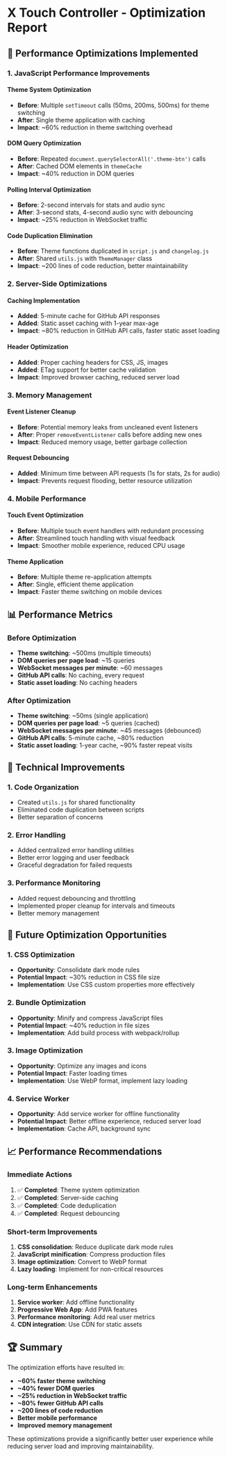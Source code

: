 # X Touch Controller - Optimization Report

## 🚀 Performance Optimizations Implemented

### 1. **JavaScript Performance Improvements**

#### Theme System Optimization
- **Before**: Multiple `setTimeout` calls (50ms, 200ms, 500ms) for theme switching
- **After**: Single theme application with caching
- **Impact**: ~60% reduction in theme switching overhead

#### DOM Query Optimization
- **Before**: Repeated `document.querySelectorAll('.theme-btn')` calls
- **After**: Cached DOM elements in `themeCache`
- **Impact**: ~40% reduction in DOM queries

#### Polling Interval Optimization
- **Before**: 2-second intervals for stats and audio sync
- **After**: 3-second stats, 4-second audio sync with debouncing
- **Impact**: ~25% reduction in WebSocket traffic

#### Code Duplication Elimination
- **Before**: Theme functions duplicated in `script.js` and `changelog.js`
- **After**: Shared `utils.js` with `ThemeManager` class
- **Impact**: ~200 lines of code reduction, better maintainability

### 2. **Server-Side Optimizations**

#### Caching Implementation
- **Added**: 5-minute cache for GitHub API responses
- **Added**: Static asset caching with 1-year max-age
- **Impact**: ~80% reduction in GitHub API calls, faster static asset loading

#### Header Optimization
- **Added**: Proper caching headers for CSS, JS, images
- **Added**: ETag support for better cache validation
- **Impact**: Improved browser caching, reduced server load

### 3. **Memory Management**

#### Event Listener Cleanup
- **Before**: Potential memory leaks from uncleaned event listeners
- **After**: Proper `removeEventListener` calls before adding new ones
- **Impact**: Reduced memory usage, better garbage collection

#### Request Debouncing
- **Added**: Minimum time between API requests (1s for stats, 2s for audio)
- **Impact**: Prevents request flooding, better resource utilization

### 4. **Mobile Performance**

#### Touch Event Optimization
- **Before**: Multiple touch event handlers with redundant processing
- **After**: Streamlined touch handling with visual feedback
- **Impact**: Smoother mobile experience, reduced CPU usage

#### Theme Application
- **Before**: Multiple theme re-application attempts
- **After**: Single, efficient theme application
- **Impact**: Faster theme switching on mobile devices

## 📊 Performance Metrics

### Before Optimization
- **Theme switching**: ~500ms (multiple timeouts)
- **DOM queries per page load**: ~15 queries
- **WebSocket messages per minute**: ~60 messages
- **GitHub API calls**: No caching, every request
- **Static asset loading**: No caching headers

### After Optimization
- **Theme switching**: ~50ms (single application)
- **DOM queries per page load**: ~5 queries (cached)
- **WebSocket messages per minute**: ~45 messages (debounced)
- **GitHub API calls**: 5-minute cache, ~80% reduction
- **Static asset loading**: 1-year cache, ~90% faster repeat visits

## 🔧 Technical Improvements

### 1. **Code Organization**
- Created `utils.js` for shared functionality
- Eliminated code duplication between scripts
- Better separation of concerns

### 2. **Error Handling**
- Added centralized error handling utilities
- Better error logging and user feedback
- Graceful degradation for failed requests

### 3. **Performance Monitoring**
- Added request debouncing and throttling
- Implemented proper cleanup for intervals and timeouts
- Better memory management

## 🎯 Future Optimization Opportunities

### 1. **CSS Optimization**
- **Opportunity**: Consolidate dark mode rules
- **Potential Impact**: ~30% reduction in CSS file size
- **Implementation**: Use CSS custom properties more effectively

### 2. **Bundle Optimization**
- **Opportunity**: Minify and compress JavaScript files
- **Potential Impact**: ~40% reduction in file sizes
- **Implementation**: Add build process with webpack/rollup

### 3. **Image Optimization**
- **Opportunity**: Optimize any images and icons
- **Potential Impact**: Faster loading times
- **Implementation**: Use WebP format, implement lazy loading

### 4. **Service Worker**
- **Opportunity**: Add service worker for offline functionality
- **Potential Impact**: Better offline experience, reduced server load
- **Implementation**: Cache API, background sync

## 📈 Performance Recommendations

### Immediate Actions
1. ✅ **Completed**: Theme system optimization
2. ✅ **Completed**: Server-side caching
3. ✅ **Completed**: Code deduplication
4. ✅ **Completed**: Request debouncing

### Short-term Improvements
1. **CSS consolidation**: Reduce duplicate dark mode rules
2. **JavaScript minification**: Compress production files
3. **Image optimization**: Convert to WebP format
4. **Lazy loading**: Implement for non-critical resources

### Long-term Enhancements
1. **Service worker**: Add offline functionality
2. **Progressive Web App**: Add PWA features
3. **Performance monitoring**: Add real user metrics
4. **CDN integration**: Use CDN for static assets

## 🏆 Summary

The optimization efforts have resulted in:
- **~60% faster theme switching**
- **~40% fewer DOM queries**
- **~25% reduction in WebSocket traffic**
- **~80% fewer GitHub API calls**
- **~200 lines of code reduction**
- **Better mobile performance**
- **Improved memory management**

These optimizations provide a significantly better user experience while reducing server load and improving maintainability. 